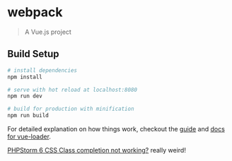 # webpack

> A Vue.js project

## Build Setup

``` bash
# install dependencies
npm install

# serve with hot reload at localhost:8080
npm run dev

# build for production with minification
npm run build
```

For detailed explanation on how things work, checkout the [guide](http://vuejs-templates.github.io/webpack/) and [docs for vue-loader](http://vuejs.github.io/vue-loader).

[PHPStorm 6 CSS Class completion not working?](https://intellij-support.jetbrains.com/hc/en-us/community/posts/207056535-PHPStorm-6-CSS-Class-completion-not-working-) really weird!

